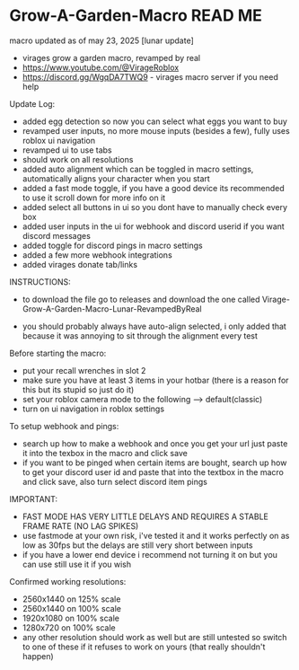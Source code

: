 # Grow-A-Garden-Macro READ ME

macro updated as of may 23, 2025
[lunar update]

- virages grow a garden macro, revamped by real
- https://www.youtube.com/@VirageRoblox
- https://discord.gg/WgqDA7TWQ9 - virages macro server if you need help

Update Log:
- added egg detection so now you can select what eggs you want to buy
- revamped user inputs, no more mouse inputs (besides a few), fully uses roblox ui navigation
- revamped ui to use tabs
- should work on all resolutions
- added auto alignment which can be toggled in macro settings, automatically aligns your character when you start
- added a fast mode toggle, if you have a good device its recommended to use it scroll down for more info on it
- added select all buttons in ui so you dont have to manually check every box
- added user inputs in the ui for webhook and discord userid if you want discord messages
- added toggle for discord pings in macro settings
- added a few more webhook integrations
- added virages donate tab/links

INSTRUCTIONS:

- to download the file go to releases and download the one called Virage-Grow-A-Garden-Macro-Lunar-RevampedByReal

- you should probably always have auto-align selected, i only added that because it was annoying to sit through the alignment every test

Before starting the macro:
- put your recall wrenches in slot 2
- make sure you have at least 3 items in your hotbar (there is a reason for this but its stupid so just do it)
- set your roblox camera mode to the following --> default(classic)
- turn on ui navigation in roblox settings

To setup webhook and pings:
- search up how to make a webhook and once you get your url just paste it into the texbox in the macro and click save
- if you want to be pinged when certain items are bought, search up how to get your discord user id and paste that into the textbox in the macro and click save, also turn select discord item pings

IMPORTANT:
- FAST MODE HAS VERY LITTLE DELAYS AND REQUIRES A STABLE FRAME RATE (NO LAG SPIKES)
- use fastmode at your own risk, i've tested it and it works perfectly on as low as 30fps but the delays are still very short between inputs
- if you have a lower end device i recommend not turning it on but you can use still use it if you wish

Confirmed working resolutions:
- 2560x1440 on 125% scale
- 2560x1440 on 100% scale
- 1920x1080 on 100% scale
- 1280x720 on 100% scale
- any other resolution should work as well but are still untested so switch to one of these if it refuses to work on yours (that really shouldn't happen)
